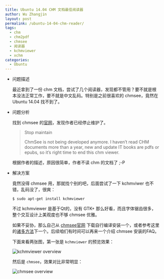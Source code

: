 ```yaml
---
title: Ubuntu 14.04 CHM 文档最佳阅读器
author: Wu Zhangjin
layout: post
permalink: /ubuntu-14-04-chm-reader/
tags:
  - chm
  - chm2pdf
  - chmsee
  - 阅读器
  - kchmviewer
  - xchm
categories:
  - Ubuntu
---
```

  * 问题描述

    最近拿到了一份 chm 文档，尝试了几个阅读器，发现都不管用？要不就是根本没法正常工作，要不就是中文乱码。特别是之前很喜欢的 chmsee，竟然在 Ubuntu 14.04 找不到了。

  * 问题分析

    找到 chmsee 的[官网][1]，发现作者已经停止维护了。

    > Stop maintain
    >
    > ChmSee is not being developed anymore. I haven&#8217;t read CHM documents more than a year, new and update IT books are pdfs or epubs, so it&#8217;s right time to end this chm viewer.

    根据作者的描述，原因很简单，作者不读 chm 的文档了 ;-P

  * 解决方案

    竟然没得 chmsee 用，那就找个别的吧，后面尝试了一下 kchmviwer 也不错，乱码没了，很爽：

        $ sudo apt-get install kchmviewer


    不过 kchmviewer 是基于Qt的，没有 GTK+ 那么好看，而且字体锯齿很多，整个交互设计上美观度也不够 chmsee 优雅。

    如果不妥协，那么自己从 [chmsee官网][2] 下载自行编译安装一个，或者参考这里的[诸多方法][3]下一个。后续咱们有时间可以再来一个介绍 chmsee 安装的FAQ。

    下面来看两张图，第一张是 `kchmviewer` 的预览效果：

    ![kchmviewer overview][4]

    然后是 `chmsee`，效果对比非常明显：

    ![chmsee overview][5]




 [1]: https://code.google.com/p/chmsee/
 [2]: https://code.google.com/p/chmsee/downloads/list
 [3]: http://askubuntu.com/questions/471877/what-happened-to-chmsee-in-14-04
 [4]: /wp-content/uploads/2014/09/kchmviwer-overview.jpg
 [5]: /wp-content/uploads/2014/09/chmsee-overview.jpg
